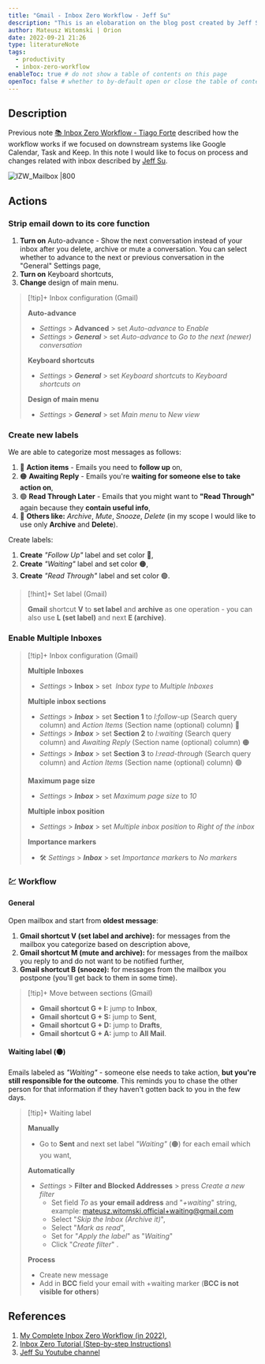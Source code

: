 ```yaml
---
title: "Gmail - Inbox Zero Workflow - Jeff Su"
description: "This is an elobaration on the blog post created by Jeff Su."
author: Mateusz Witomski | Orion
date: 2022-09-21 21:26
type: literatureNote
tags:
  - productivity
  - inbox-zero-workflow
enableToc: true # do not show a table of contents on this page
openToc: false # whether to by-default open or close the table of contents on each page
---
```


## Description

Previous note [📚 Inbox Zero Workflow - Tiago Forte](📚%20Inbox%20Zero%20Workflow%20-%20Tiago%20Forte.md) described how the workflow works if we focused on downstream systems like Google Calendar, Task and Keep. In this note I would like to focus on process and changes related with inbox described by [Jeff Su](Jeff%20Su).

![IZW_Mailbox |800](stuff/files/InboxZeroWorkFlow/IZW_Mailbox.webp)

## Actions

### Strip email down to its core function

1. **Turn on** Auto-advance - Show the next conversation instead of your inbox after you delete, archive or mute a conversation. You can select whether to advance to the next or previous conversation in the "General" Settings page,
2. **Turn on** Keyboard shortcuts,
3. **Change** design of main menu.

> [!tip]+ Inbox configuration (Gmail)
>
> **Auto-advance**
>
> - *Settings* > **Advanced** > set *Auto-advance* to *Enable*
> - *Settings* > _**General**_ > set _Auto-advance_ to _Go to the next (newer) conversation_
>
> **Keyboard shortcuts**
>
> - *Settings* > _**General**_ > set _Keyboard shortcuts_ to _Keyboard shortcuts on_
>
> **Design of main menu**
>
> - *Settings* > _**General**_ > set _Main menu_ to _New view_

### Create new labels

We are able to categorize most messages as follows:
1. 🔴 **Action items** - Emails you need to **follow up** on,
2. 🟠 **Awaiting Reply** - Emails you're **waiting for someone else to take action on**,
3. 🟢 **Read Through Later** - Emails that you might want to **"Read Through"** again because they **contain useful info**,
4. 🔵 **Others like:** _Archive_, _Mute_, _Snooze_, _Delete_ (in my scope I would like to use only **Archive** and **Delete**).

Create labels:
1. **Create** _"Follow Up"_ label and set color 🔴,
2. **Create** _"Waiting"_ label and set color 🟠,
3. **Create** _"Read Through"_ label and set color 🟢.

> [!hint]+ Set label (Gmail)
>
> **Gmail** shortcut **V** to **set label** and **archive** as one operation - you can also use **L (set label)** and next **E (archive)**.

### Enable Multiple Inboxes

> [!tip]+ Inbox configuration (Gmail)
>
> **Multiple Inboxes**
>
> - *Settings* > **Inbox** > set  _Inbox type_ to _Multiple Inboxes_
>
> **Multiple inbox sections**
>
> - *Settings* > _**Inbox**_ > set **Section 1** to _l:follow-up_ (Search query column) and _Action Items_ (Section name (optional) column) 🔴
> - *Settings* > _**Inbox**_ > set **Section 2** to _l:waiting_ (Search query column) and _Awaiting Reply_ (Section name (optional) column) 🟠
> - *Settings* > _**Inbox**_ > set **Section 3** to _l:read-through_ (Search query column) and _Action Items_ (Section name (optional) column) 🟢
>
> **Maximum page size**
>
> - *Settings* > _**Inbox**_ > set _Maximum page size_ to _10_
>
> **Multiple inbox position**
>
> - *Settings* > _**Inbox**_ > set _Multiple inbox position_ to _Right of the inbox_
>
> **Importance markers**
>
> - 🛠 *Settings* > _**Inbox**_ > set *Importance marker*s to _No markers_

### 💹 Workflow

#### General

Open mailbox and start from **oldest message**:
1. **Gmail shortcut V (set label and archive):** for messages from the mailbox you categorize based on description above,
2. **Gmail shortcut M (mute and archive):** for messages from the mailbox you reply to and do not want to be notified further,
3. **Gmail shortcut B (snooze):** for messages from the mailbox you postpone (you'll get back to them in some time).

> [!tip]+ Move between sections (Gmail)
>
> - **Gmail shortcut G + I:** jump to **Inbox**,
> - **Gmail shortcut G + S:** jump to **Sent**,
> - **Gmail shortcut G + D:** jump to **Drafts**,
> - **Gmail shortcut G + A:** jump to **All Mail**.

#### Waiting label (🟠)

Emails labeled as _"Waiting"_ - someone else needs to take action, **but you're still responsible for the outcome**. This reminds you to chase the other person for that information if they haven't gotten back to you in the few days.

> [!tip]+ Waiting label
>
> **Manually**
>
> - Go to **Sent** and next set label _"Waiting"_ (🟠) for each email which you want,
>
> **Automatically**
>
> - *Settings* > **Filter and Blocked Addresses** > press _Create a new filter_
>   - Set field _To_ as **your email address** and "_+waiting_" string, example: mateusz.witomski.official+waiting@gmail.com
>   - Select "_Skip the Inbox (Archive it)_",
>   - Select "_Mark as read_",
>   - Set for "_Apply the label_" as "_Waiting_"
>   - Click "_Create filter_" .
>
> **Process**
>
> - Create new message
> - Add in **BCC** field your email with +waiting marker (**BCC is not visible for others**)

## References

1. [My Complete Inbox Zero Workflow (in 2022)](https://www.youtube.com/watch?v=al1QXFQjq1s),
2. [Inbox Zero Tutorial (Step-by-step Instructions)](https://www.youtube.com/watch?v=9ql1CQfxWxQ)
3. [Jeff Su Youtube channel](https://www.youtube.com/c/JeffSu)
